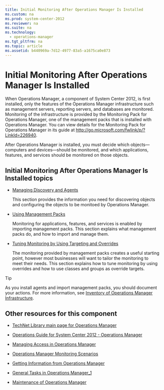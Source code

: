 ```yaml
---
title: Initial Monitoring After Operations Manager Is Installed
ms.custom: na
ms.prod: system-center-2012
ms.reviewer: na
ms.suite: na
ms.technology: 
  - operations-manager
ms.tgt_pltfrm: na
ms.topic: article
ms.assetid: b440969a-7d12-4977-83a5-a1675ca0e873
---
```

# Initial Monitoring After Operations Manager Is Installed
When Operations Manager, a component of System Center 2012, is first installed, only the features of the Operations Manager infrastructure such as management servers, reporting servers, and databases are monitored. Monitoring of the infrastructure is provided by the Monitoring Pack for Operations Manager, one of the management packs that is installed with Operations Manager. You can view details for the Monitoring Pack for Operations Manager in its guide at [http:\/\/go.microsoft.com\/fwlink\/p\/?LinkId\=226940](http://go.microsoft.com/fwlink/p/?LinkId=226940).

After Operations Manager is installed, you must decide which objects—computers and devices—should be monitored, and which applications, features, and services should be monitored on those objects.

## Initial Monitoring After Operations Manager Is Installed topics

-   [Managing Discovery and Agents](../Topic/Managing-Discovery-and-Agents.md)

    This section provides the information you need for discovering objects and configuring the objects to be monitoed by Operations Manager.

-   [Using Management Packs](../Topic/Using-Management-Packs.md)

    Monitoring for applications, features, and services is enabled by importing management packs. This section explains what management packs do, and how to import and manage them.

-   [Tuning Monitoring by Using Targeting and Overrides](../Topic/Tuning-Monitoring-by-Using-Targeting-and-Overrides.md)

    The monitoring provided by management packs creates a useful starting point, however most businesses will want to tailor the monitoring to meet their needs. This section explains how to tune monitoring by using overrides and how to use classes and groups as override targets.

> [!TIP]
> As you install agents and import management packs, you should document your actions. For more information, see [Inventory of Operations Manager Infrastructure](../Topic/Inventory-of-Operations-Manager-Infrastructure.md).

## Other resources for this component

-   [TechNet Library main page for Operations Manager](http://go.microsoft.com/fwlink/p/?LinkId=223634)

-   [Operations Guide for System Center 2012 - Operations Manager](../Topic/Operations-Guide-for-System-Center-2012---Operations-Manager.md)

-   [Managing Access in Operations Manager](../Topic/Managing-Access-in-Operations-Manager.md)

-   [Operations Manager Monitoring Scenarios](../Topic/Operations-Manager-Monitoring-Scenarios.md)

-   [Getting Information from Operations Manager](../Topic/Getting-Information-from-Operations-Manager.md)

-   [General Tasks in Operations Manager_1](../Topic/General-Tasks-in-Operations-Manager_1.md)

-   [Maintenance of Operations Manager](../Topic/Maintenance-of-Operations-Manager.md)

